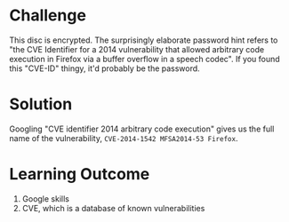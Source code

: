 # Challenge

This disc is encrypted. The surprisingly elaborate password hint refers to "the CVE Identifier for a 2014 vulnerability that allowed arbitrary code execution in Firefox via a buffer overflow in a speech codec". If you found this "CVE-ID" thingy, it'd probably be the password.

# Solution

Googling "CVE identifier 2014 arbitrary code execution" gives us the full name of the vulnerability, `CVE-2014-1542 MFSA2014-53 Firefox`.

# Learning Outcome

1) Google skills
2) CVE, which is a database of known vulnerabilities

